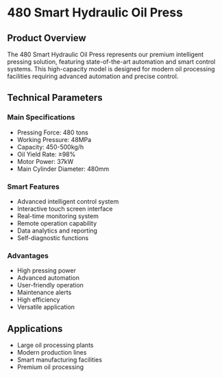 # 480 Smart Hydraulic Oil Press

## Product Overview

The 480 Smart Hydraulic Oil Press represents our premium intelligent pressing solution, featuring state-of-the-art automation and smart control systems. This high-capacity model is designed for modern oil processing facilities requiring advanced automation and precise control.

## Technical Parameters

### Main Specifications
- Pressing Force: 480 tons
- Working Pressure: 48MPa
- Capacity: 450-500kg/h
- Oil Yield Rate: ≥98%
- Motor Power: 37kW
- Main Cylinder Diameter: 480mm

### Smart Features
- Advanced intelligent control system
- Interactive touch screen interface
- Real-time monitoring system
- Remote operation capability
- Data analytics and reporting
- Self-diagnostic functions

### Advantages
- High pressing power
- Advanced automation
- User-friendly operation
- Maintenance alerts
- High efficiency
- Versatile application

## Applications

- Large oil processing plants
- Modern production lines
- Smart manufacturing facilities
- Premium oil processing
